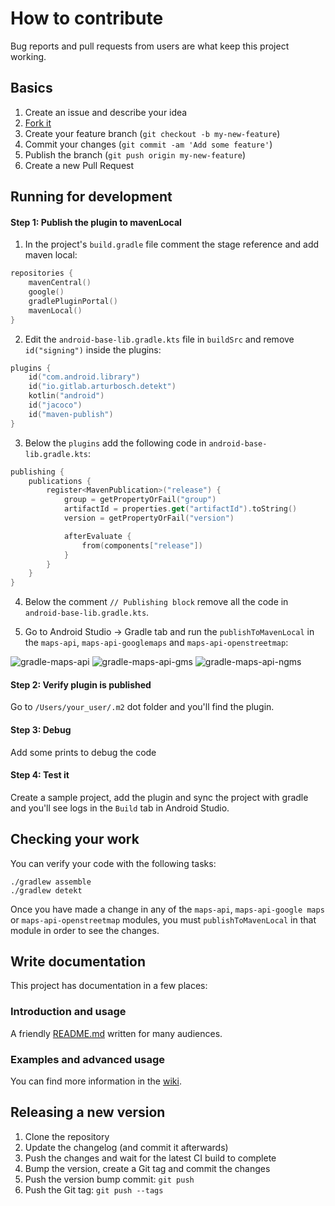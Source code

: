 # How to contribute

Bug reports and pull requests from users are what keep this project working.

## Basics

1. Create an issue and describe your idea
2. [Fork it](https://github.com/openmobilehub/omh-maps/fork)
3. Create your feature branch (`git checkout -b my-new-feature`)
4. Commit your changes (`git commit -am 'Add some feature'`)
5. Publish the branch (`git push origin my-new-feature`)
6. Create a new Pull Request

## Running for development

#### Step 1: Publish the plugin to mavenLocal

1. In the project's `build.gradle` file comment the stage reference and add maven local:

```kotlin
repositories {
    mavenCentral()
    google()
    gradlePluginPortal()
    mavenLocal()
}
```

2. Edit the `android-base-lib.gradle.kts` file in `buildSrc` and remove `id("signing")` inside the plugins:

```kotlin
plugins {
    id("com.android.library")
    id("io.gitlab.arturbosch.detekt")
    kotlin("android")
    id("jacoco")
    id("maven-publish")
}
```

3. Below the `plugins` add the following code in `android-base-lib.gradle.kts`:

```kotlin
publishing {
    publications {
        register<MavenPublication>("release") {
            group = getPropertyOrFail("group")
            artifactId = properties.get("artifactId").toString()
            version = getPropertyOrFail("version")

            afterEvaluate {
                from(components["release"])
            }
        }
    }
}
```

4. Below the comment `// Publishing block` remove all the code in `android-base-lib.gradle.kts`.

5. Go to Android Studio -> Gradle tab and run the `publishToMavenLocal` in the `maps-api`, `maps-api-googlemaps` and `maps-api-openstreetmap`:

![gradle-maps-api](https://github.com/openmobilehub/omh-maps/assets/124717244/7a8aeb52-fcf2-4c8c-a0e8-e249e69b3fea)
![gradle-maps-api-gms](https://github.com/openmobilehub/omh-maps/assets/124717244/e5a370d9-1429-4234-a884-b39a23c6dadb)
![gradle-maps-api-ngms](https://github.com/openmobilehub/omh-maps/assets/124717244/2cc52110-8faa-47e3-9298-a6cec846a348)

#### Step 2: Verify plugin is published

Go to `/Users/your_user/.m2` dot folder and you'll find the plugin.

#### Step 3: Debug

Add some prints to debug the code

#### Step 4: Test it

Create a sample project, add the plugin and sync the project with gradle and you'll see logs in the `Build` tab in Android Studio.

## Checking your work

You can verify your code with the following tasks:

```
./gradlew assemble
./gradlew detekt
```

Once you have made a change in any of the `maps-api`, `maps-api-google maps` or `maps-api-openstreetmap` modules,
you must `publishToMavenLocal` in that module in order to see the changes.

## Write documentation

This project has documentation in a few places:

### Introduction and usage

A friendly [README.md](https://github.com/openmobilehub/omh-maps/blob/refactor/documentation/README.md) written for many audiences.

### Examples and advanced usage

You can find more information in the [wiki](https://github.com/openmobilehub/omh-maps/wiki).

## Releasing a new version

1. Clone the repository
2. Update the changelog (and commit it afterwards)
3. Push the changes and wait for the latest CI build to complete
4. Bump the version, create a Git tag and commit the changes
5. Push the version bump commit: `git push`
6. Push the Git tag: `git push --tags`
